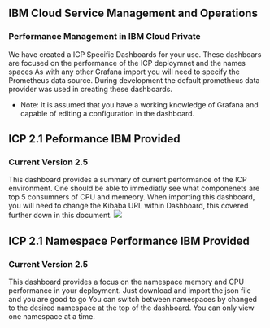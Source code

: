 ## IBM Cloud Service Management and Operations
### Performance Management in IBM Cloud Private
We have created a ICP Specific Dashboards for your use. These dashboars are focused on the performance of the ICP deploymnet and the names spaces
As with any other Grafana import you will need to specify the Prometheus data source. During development the default prometheus data provider was used in creating
these dashboards.
* Note: It is assumed that you have a working knowledge of Grafana and capable of editing a configuration in the dashboard. 
## ICP 2.1 Peformance IBM Provided
### Current Version 2.5
This dashboard provides a summary of current performance of the ICP environment. One should be able to immediatly see what componenets are top 5 consumners of CPU and memeory.
When importing this dashboard, you will need to change the  Kibaba URL within Dashboard, this covered further down in this document.
![](https://github.com/ibm-cloud-architecture/CSMO-ICP/master/src/media/grafanapngs/ICPperf1png)

## ICP 2.1 Namespace Performance IBM Provided
### Current Version 2.5
This dashboard provides a focus on the namespace memory and CPU performance in your deployment. Just download and import the json file and you are good to go
You can switch between namespaces by changed to the desired namespace at the top of the dashboard. You can only view one namespace at a time. 
